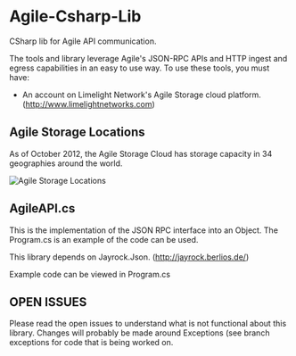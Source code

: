 Agile-Csharp-Lib
================

CSharp lib for Agile API communication.  


The tools and library leverage Agile's JSON-RPC APIs and HTTP ingest and egress capabilities in an easy to use way. To use these tools, you must have:

* An account on Limelight Network's Agile Storage cloud platform. (http://www.limelightnetworks.com)

## Agile Storage Locations ##

As of October 2012, the Agile Storage Cloud has storage capacity in 34 geographies around the world.

![Agile Storage Locations](https://raw.github.com/wylieswanson/AgileCLU/master/agile_locations_oct_2012.jpg)

## AgileAPI.cs ##

This is the implementation of the JSON RPC interface into an Object.  The Program.cs is an example of the code can be used.

This library depends on Jayrock.Json.  (http://jayrock.berlios.de/)

Example code can be viewed in Program.cs

## OPEN ISSUES ##

Please read the open issues to understand what is not functional about this library.  Changes will probably be made around Exceptions (see branch exceptions for code that is being worked on.
 

